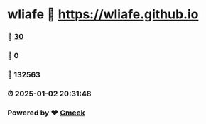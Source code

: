 # wliafe :link: https://wliafe.github.io 
### :page_facing_up: [30](https://wliafe.github.io/tag.html) 
### :speech_balloon: 0 
### :hibiscus: 132563 
### :alarm_clock: 2025-01-02 20:31:48 
### Powered by :heart: [Gmeek](https://github.com/Meekdai/Gmeek)
